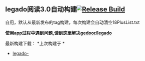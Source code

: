 ## legado阅读3.0自动构建[![Release Build](https://github.com/0x152a/legado-Build/workflows/Build/badge.svg)](https://github.com/0x152a/legado-Build/actions/workflows/build.yml)

自用，默认从最新发布的tag构建，每次构建会自动清空18PlusList.txt

**使用app过程中遇到问题,请到这里解决[gedoor/legado](https://github.com/gedoor/legado/issues)**

 最新构建下载： *上次构建于 *

 * [legado-](https://github.com/0x152a/legado-Build/releases/latest)


